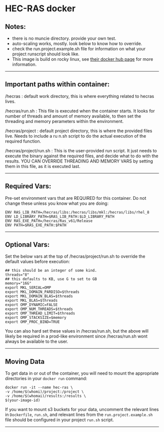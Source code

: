 # HEC-RAS docker

## Notes:

- there is no muncie directory. provide your own test. 
- auto-scaling works, mostly. look below to know how to override.
- check the run.project.example.sh file for information on what your project runscript should look like.
- This image is build on rocky linux, see [their docker hub page](https://hub.docker.com/_/rockylinux) for more information.


-----

## Important paths within container:

/hecras : default work directory, this is where everything related to hecras lives. 

/hecras/run.sh : This file is executed when the container starts. It looks for number of threads and amount of memory available, to then set the threading and memory perameters within the environment. 

/hecras/project : default project directory, this is where the provided files live. Needs to include a ru
n.sh script to do the actual execution of the required function.

/hecras/project/run.sh : This is the user-provided run script. It just needs to execute the binary against the required files, and decide what to do with the results. YOU CAN OVERRIDE THREADING AND MEMORY VARS by setting them in this file, as it is executed last. 

-----

## Required Vars:

Pre-set environment vars that are REQUIRED for this container. Do not change these unless you know what you are doing:

```
ENV RAS_LIB_PATH=/hecras/libs:/hecras/libs/mkl:/hecras/libs/rhel_8
ENV LD_LIBRARY_PATH=$RAS_LIB_PATH:$LD_LIBRARY_PATH
ENV RAS_EXE_PATH=/hecras/Ras_v61/Release
ENV PATH=$RAS_EXE_PATH:$PATH
```

-----

## Optional Vars:

Set the below vars at the top of /hecras/project/run.sh to override the default values before execution:

```
## this should be an integer of some kind. 
threads="8"
## this defaults to KB, use G to set to GB
memory="16G"
export MKL_SERIAL=OMP
export MKL_DOMAIN_PARDISO=$threads
export MKL_DOMAIN_BLAS=$threads
export MKL_BLAS=$threads
export OMP_DYNAMIC=FALSE
export OMP_NUM_THREADS=$threads
export OMP_THREAD_LIMIT=$threads
export OMP_STACKSIZE=$memory
export OMP_PROC_BIND=TRUE
```

You can also hard set these values in /hecras/run.sh, but the above will likely be required in a prod-like environment since /hecras/run.sh wont always be available to the user. 

-----

## Moving Data

To get data in or out of the container, you will need to mount the appropriate directories in your `docker run` command:

```
docker run -it --name hec-ras \
-v /home/$(whomi)/project:/project \
-v /home/$(whomai)/results:/results \
$(your-image-id)

```

If you want to mount s3 buckets for your data, uncomment the relevant lines in `Dockerfile`, `run.sh`, and relevant lines from the `run.project.example.sh` file should be configured in your project `run.sh` script.

-----


